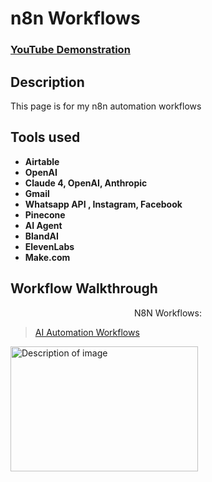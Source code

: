 <h1>n8n Workflows</h1>

 ### [YouTube Demonstration](https://youtu.be/7eJexJVCqJo)

<h2>Description</h2>
This page is for my n8n automation workflows
<br />


<h2>Tools used</h2>

- <b>Airtable</b>
- <b>OpenAI</b>
- <b>Claude 4, OpenAI, Anthropic</b>
- <b>Gmail</b>
- <b>Whatsapp API , Instagram, Facebook</b>
- <b>Pinecone</b>
- <b>AI Agent</b>
- <b>BlandAI</b>
- <b>ElevenLabs</b>
- <b>Make.com</b>


<h2>Workflow Walkthrough</h2>

<p align="center">
N8N Workflows: <br/>
<blockquote class="imgur-embed-pub" lang="en" data-id="a/KywLq7u"  ><a href="//imgur.com/a/KywLq7u">AI Automation Workflows</a></blockquote>

<img src="https://i.imgur.com/icqgeSh.png" alt="Description of image" width="300" height="200">

<br />
<br />


<!--
 ```diff
- text in red
+ text in green
! text in orange
# text in gray
@@ text in purple (and bold)@@
```
--!>
